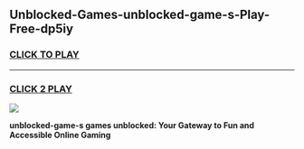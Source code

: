
## Unblocked-Games-unblocked-game-s-Play-Free-dp5iy
<h3>
<a href="https://premium76.site?title=unblocked-game-s&ref=21A">CLICK TO PLAY</a></h3>
<hr>

<h3>
<a href="https://premium76.site?title=unblocked-game-s&ref=21A">CLICK 2 PLAY</a>
  
</h3>

<a href="https://premium76.site?title=unblocked-game-s&ref=21A"><img src="https://clearcache.store/games.png"></a>


**unblocked-game-s games unblocked: Your Gateway to Fun and Accessible Online Gaming**
